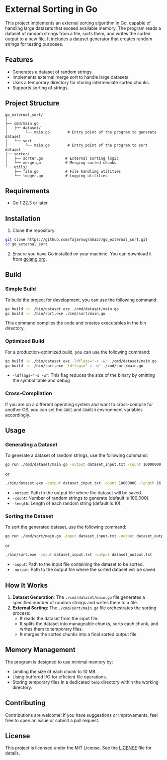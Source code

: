 # External Sorting in Go

This project implements an external sorting algorithm in Go, capable of handling large datasets that exceed available memory. The program reads a dataset of random strings from a file, sorts them, and writes the sorted output to a new file. It includes a dataset generator that creates random strings for testing purposes.

## Features

- Generates a dataset of random strings.
- Implements external merge sort to handle large datasets.
- Uses a temporary directory for storing intermediate sorted chunks.
- Supports sorting of strings.

## Project Structure
    go_external_sort/
    │
    ├── cmd/main.go                
    │   ├── dataset/
    │        └── main.go        # Entry point of the program to generate dataset
    │   └── sort
    │        └── main.go        # Entry point of the program to sort dataset
    ├── sorter/
    │   ├── sorter.go          # External sorting logic
    │   └── merge.go           # Merging sorted chunks
    └── utils/
        ├── file.go            # File handling utilities
        └── logger.go          # Logging utilities

## Requirements

- Go 1.22.3 or later

## Installation

1. Clone the repository:
```bash
git clone https://github.com/fajarnugraha37/go_external_sort.git 
cd go_external_sort
```

2. Ensure you have Go installed on your machine. You can download it from [golang.org](https://go.dev/dl/).

## Build

### Simple Build

To build the project for development, you can use the following command:
```bash
go build -o ./bin/dataset.exe ./cmd/dataset/main.go
go build -o ./bin/sort.exe ./cmd/sort/main.go
```
This command compiles the code and creates executables in the bin directory.

### Optimized Build

For a production-optimized build, you can use the following command:
```bash
go build -o ./bin/dataset.exe -ldflags="-s -w" ./cmd/dataset/main.go
go build -o ./bin/sort.exe -ldflags="-s -w" ./cmd/sort/main.go
```
- `-ldflags="-s -w"`: This flag reduces the size of the binary by omitting the symbol table and debug

### Cross-Compilation

If you are on a different operating system and want to cross-compile for another OS, you can set the `GOOS` and `GOARCH` environment variables accordingly.

## Usage

### Generating a Dataset

To generate a dataset of random strings, use the following command:
```bash
go run ./cmd/dataset/main.go -output dataset_input.txt -count 10000000 -length 16
```
or
```bash
./bin/dataset.exe -output dataset_input.txt -count 10000000 -length 16
```
- `-output`: Path to the output file where the dataset will be saved.
- `-count`: Number of random strings to generate (default is 100,000).
- `-length`: Length of each random string (default is 10).

### Sorting the Dataset

To sort the generated dataset, use the following command:
```bash
go run ./cmd/sort/main.go -input dataset_input.txt -output dataset_output.txt
```
or
```bash
./bin/sort.exe -input dataset_input.txt -output dataset_output.txt
```
- `-input`: Path to the input file containing the dataset to be sorted.
- `-output`: Path to the output file where the sorted dataset will be saved.

## How It Works

1. **Dataset Generation**: The `./cmd/dataset/main.go` file generates a specified number of random strings and writes them to a file.
2. **External Sorting**: The `./cmd/sort/main.go` file orchestrates the sorting process:
   - It reads the dataset from the input file.
   - It splits the dataset into manageable chunks, sorts each chunk, and writes them to temporary files.
   - It merges the sorted chunks into a final sorted output file.

## Memory Management

The program is designed to use minimal memory by:
- Limiting the size of each chunk to 10 MB.
- Using buffered I/O for efficient file operations.
- Storing temporary files in a dedicated `temp` directory within the working directory.

## Contributing

Contributions are welcome! If you have suggestions or improvements, feel free to open an issue or submit a pull request.

## License

This project is licensed under the MIT License. See the [LICENSE](LICENSE) file for details.